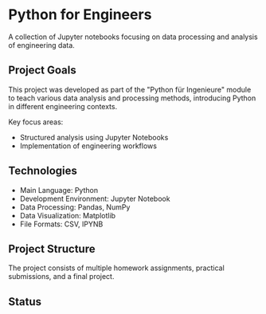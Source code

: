 # Python for Engineers

A collection of Jupyter notebooks focusing on data processing and analysis of engineering data.

## Project Goals

This project was developed as part of the "Python für Ingenieure" module to teach various data analysis and processing methods, introducing Python in different engineering contexts.

Key focus areas:
- Structured analysis using Jupyter Notebooks
- Implementation of engineering workflows

## Technologies

- Main Language: Python
- Development Environment: Jupyter Notebook
- Data Processing: Pandas, NumPy
- Data Visualization: Matplotlib
- File Formats: CSV, IPYNB

## Project Structure

The project consists of multiple homework assignments, practical submissions, and a final project.

## Status
